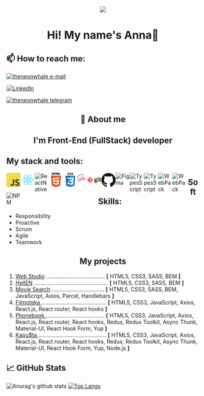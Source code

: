 <div align="center" >
<img src="https://user-images.githubusercontent.com/22479692/123986644-65364080-d9be-11eb-8f4f-857c21e774fb.gif">
</div>
<h1 align="center">Hi! My name's  Anna👋</h1>

  ## 📫 How to reach me:
[![theneonwhale e-mail](https://img.shields.io/badge/Gmail-555555?style=for-the-badge&logo=gmail&link=mailto:annaizhovska.it@gmail.com)](mailto:annaizhovska.it@gmail.com)

 [![LinkedIn](https://img.shields.io/badge/-LinkedIn-090909?style=for-the-badge&logo=linkedin&logoColor=blue)](https://www.linkedin.com/in/izhovska/)

  [![theneonwhale telegram](https://img.shields.io/badge/Telegram-pink?style=for-the-badge&logo=telegram&link=https://t.me/sanyavasilchuk)](https://t.me/sanyavasilchuk)

<h2 align="center">💬 About me</h2>
<h2 align="center">I'm Front-End (FullStack) developer</h2>

  ## My stack and tools:
<div>
<img align="left" alt="JavaScript" width="37px" src="https://raw.githubusercontent.com/github/explore/80688e429a7d4ef2fca1e82350fe8e3517d3494d/topics/javascript/javascript.png" />

<img align="left" alt="React" width="37px" src="https://raw.githubusercontent.com/github/explore/80688e429a7d4ef2fca1e82350fe8e3517d3494d/topics/react/react.png" />

<img align="left" alt="ReactNative" width="37px" src="https://toppng.com/uploads/preview/react-native-svg-transformer-allows-you-import-svg-aperture-science-innovators-logo-11562851994zqcpwozsvy.png" />

<img align="left" alt="HTML" width="37px" src="https://raw.githubusercontent.com/github/explore/80688e429a7d4ef2fca1e82350fe8e3517d3494d/topics/html/html.png" />

<img align="left" alt="CSS" width="37px" src="https://raw.githubusercontent.com/github/explore/80688e429a7d4ef2fca1e82350fe8e3517d3494d/topics/css/css.png" />

<img align="left" alt="Sass" width="26px" src="https://raw.githubusercontent.com/github/explore/80688e429a7d4ef2fca1e82350fe8e3517d3494d/topics/sass/sass.png" />

<img align="left" alt="Git" width="37px" src="https://raw.githubusercontent.com/github/explore/80688e429a7d4ef2fca1e82350fe8e3517d3494d/topics/git/git.png" />

<img align="left" alt="GitHub" width="37px" src="https://raw.githubusercontent.com/github/explore/78df643247d429f6cc873026c0622819ad797942/topics/github/github.png" />

<img align="left"  alt="Figma" width="37px" src="https://img.icons8.com/fluent/50/000000/figma.png" />

<img align="left"  alt="TypesScript" width="37px" src="https://upload.wikimedia.org/wikipedia/commons/thumb/4/4c/Typescript_logo_2020.svg/1200px-Typescript_logo_2020.svg.png" />

<img align="left"  alt="TypesScript" width="37px" src="https://upload.wikimedia.org/wikipedia/commons/thumb/d/d9/Node.js_logo.svg/2560px-Node.js_logo.svg.png" />

<img align="left"  alt="WebPack
" width="37px" src="https://gaeun917.github.io/assets/img/projects/badget/icon-webpack.png" />

<img align="left"  alt="WebPack
" width="37px" src="https://upload.wikimedia.org/wikipedia/commons/thumb/8/8e/Nextjs-logo.svg/800px-Nextjs-logo.svg.png" />

<img align="left"  alt="NPM" width="37px" src="https://cdn.iconscout.com/icon/free/png-256/npm-3-1175132.png" />
</div>

<div>
<h2 align="center">Soft Skills:</h2>
  <ul>
    <li>
      <span >Responsibility</span>
    </li>
    <li>
      <span >Proactive</span>
    </li>
    <li>
      <span >Scrum</span>
    </li>
    <li>
      <span >Agile</span>
    </li>
    <li>
      <span >Teamwork</span>
    </li>
  </ul>
</div>

<div>
  <h2  align="center">My projects</h2>
  <ol>
    <li>
      <a
        target="blanc"
        href="https://annaizhovska.github.io/goit-markup-hw-08/"
        >Web Studio</a
      >
      <span >......................................</span>
      <span
        ><b>[</b> <span >HTML5, CSS3, SASS, BEM</span>
        <b>]</b></span
      >
    </li>
    <li>
      <a
        target="blanc"
        href="https://annaizhovska.github.io/parcel-project-template/"
        >HellEN</a
      >
      <span >................................................</span>
      <span
        ><b>[</b>
        <span >HTML5, CSS3, SASS, BEM</span>
        <b>]</b></span
      >
    </li>
    <li>
      <a
        target="blanc"
        href="https://anna-iz-05-movies.netlify.app/"
        >Movie Search</a
      >
      <span ></span>..................................<span>
      <span
        ><b>[</b>
        <span 
          >HTML5, CSS3, SASS, BEM, JavaScript, Axios, Parcel, Handlebars
        </span>
        <b>]</b></span
      >
    </li>
    <li>
      <a
        target="blanc"
        href="https://dmitriy-snitko.github.io/project_group_10/"
        >Filmoteka </a
      >
      <span >..........................................</span>
      <span
        ><b>[</b>
        <span 
          >HTML5, CSS3, JavaScript, Axios, React.js, React router, React
          hooks
        </span>
        <b>]</b></span
      >
    </li>
    <li>
      <a
        target="blanc"
        href="https://annaiz-08-phonebook.netlify.app/"
        >Phonebook </a
      >
      <span >......................................</span>
      <span
        ><b>[</b>
        <span >
          HTML5, CSS3, JavaScript, Axios, React.js, React router, React hooks, Redux, Redux Toolkit, Async Thunk, Material-UI, React Hook Form, Yup
         </span>
        <b>]</b></span
      >
    </li>
      <li>
      <a
        target="blanc"
        href="https://cabbage-project.netlify.app/"
        >Kapu$ta </a
      >
      <span >............................................</span>
      <span
        ><b>[</b>
        <span >
          HTML5, CSS3, JavaScript, Axios, React.js, React router, React hooks, Redux, Redux Toolkit, Async Thunk, Material-UI, React Hook Form, Yup, Node.js
         </span>
        <b>]</b></span
      >
    </li>
  </ol>
</div>

## 📈 GitHub Stats

![Anurag's github stats](https://github-readme-stats.vercel.app/api?username=AnnaIzhovska&show_icons=true&theme=blue-green) 
[![Top Langs](https://github-readme-stats.vercel.app/api/top-langs/?username=AnnaIzhovska&layout=compact&theme=blue-green)](https://github.com/anuraghazra/github-readme-stats)